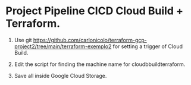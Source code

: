 # Project Pipeline CICD Cloud Build + Terraform.

1. Use git https://github.com/carlonicolo/terraform-gcp-project2/tree/main/terraform-exemplo2 for setting a trigger of Cloud Build.

2. Edit the script for finding the machine name for cloudbbuildterraform.

3. Save all inside Google Cloud Storage.
